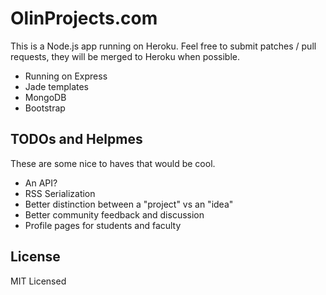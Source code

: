 # OlinProjects.com

This is a Node.js app running on Heroku. Feel free to submit patches / pull requests, they will be merged to Heroku when possible.

*  Running on Express
*  Jade templates
*  MongoDB
*  Bootstrap

## TODOs and Helpmes

These are some nice to haves that would be cool.

*  An API?
*  RSS Serialization
*  Better distinction between a "project" vs an "idea"
*  Better community feedback and discussion
*  Profile pages for students and faculty

## License

MIT Licensed